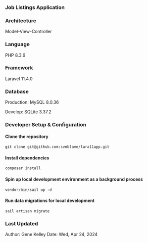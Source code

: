 ### Job Listings Application

### Architecture

Model-View-Controller

### Language

PHP 8.3.6

### Framework

Laravel 11.4.0

### Database

Production: MySQL 8.0.36

Develop: SQLite 3.37.2

### Developer Setup & Configuration

#### Clone the repository
`git clone git@github.com:svnblame/lara11app.git`

#### Install dependencies
`composer install`

#### Spin up local development environment as a background process
`vendor/bin/sail up -d`

#### Run data migrations for local development
`sail artisan migrate`

### Last Updated
Author: Gene Kelley
Date: Wed, Apr 24, 2024
